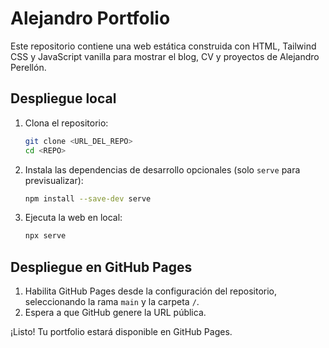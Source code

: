 # Alejandro Portfolio

Este repositorio contiene una web estática construida con HTML, Tailwind CSS y JavaScript vanilla para mostrar el blog, CV y proyectos de Alejandro Perellón.

## Despliegue local
1. Clona el repositorio:
   ```bash
   git clone <URL_DEL_REPO>
   cd <REPO>
   ```
2. Instala las dependencias de desarrollo opcionales (solo `serve` para previsualizar):
   ```bash
   npm install --save-dev serve
   ```
3. Ejecuta la web en local:
   ```bash
   npx serve
   ```

## Despliegue en GitHub Pages
1. Habilita GitHub Pages desde la configuración del repositorio, seleccionando la rama `main` y la carpeta `/`.
2. Espera a que GitHub genere la URL pública.

¡Listo! Tu portfolio estará disponible en GitHub Pages.
